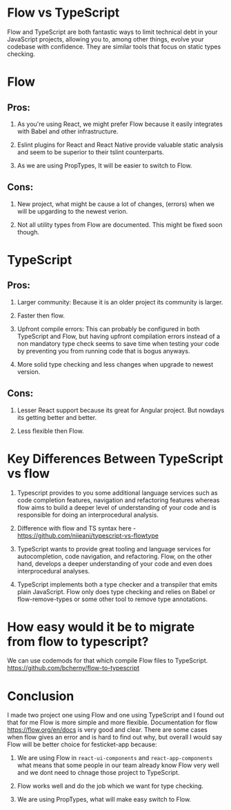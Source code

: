 # Flow vs TypeScript

Flow and TypeScript are both fantastic ways to limit technical debt in your JavaScript projects, allowing you to, among other things, evolve your codebase with confidence.
They are similar tools that focus on static types checking.

# Flow

## Pros:

1. As you're using React, we might prefer Flow because it easily integrates with Babel and other infrastructure.

2. Eslint plugins for React and React Native provide valuable static analysis and seem to be superior to their tslint counterparts.

3. As we are using PropTypes, It will be easier to switch to Flow.

## Cons:

1. New project, what might be cause a lot of changes, (errors) when we will be upgarding to the newest verion.

2. Not all utility types from Flow are documented. This might be fixed soon though.

# TypeScript

## Pros:

1. Larger community: Because it is an older project its community is larger.

2. Faster then flow.

3. Upfront compile errors: This can probably be configured in both TypeScript and Flow, but having upfront compilation errors instead of a non mandatory type check seems to save time when testing your code by preventing you from running code that is bogus anyways.

4. More solid type checking and less changes when upgrade to newest version.

## Cons:

1. Lesser React support because its great for Angular project. But nowdays its getting better and better.

2. Less flexible then Flow.

# Key Differences Between TypeScript vs flow

1. Typescript provides to you some additional language services such as code completion features, navigation and refactoring features whereas flow aims to build a deeper level of understanding of your code and is responsible for doing an interprocedural analysis.

2. Difference with flow and TS syntax here - https://github.com/niieani/typescript-vs-flowtype

3. TypeScript wants to provide great tooling and language services for autocompletion, code navigation, and refactoring. Flow, on the other hand, develops a deeper understanding of your code and even does interprocedural analyses.

4. TypeScript implements both a type checker and a transpiler that emits plain JavaScript. Flow only does type checking and relies on Babel or flow-remove-types or some other tool to remove type annotations.

# How easy would it be to migrate from flow to typescript?

We can use codemods for that which compile Flow files to TypeScript.
https://github.com/bcherny/flow-to-typescript

# Conclusion

I made two project one using Flow and one using TypeScript and I found out that for me Flow is more simple and more flexible.
Documentation for flow https://flow.org/en/docs is very good and clear.
There are some cases when flow gives an error and is hard to find out why, but overall I would say Flow will be better choice for festicket-app because:

1. We are using Flow in `react-ui-components` and `react-app-components` what means that some people in our team already know Flow very well and we dont need to chnage those project to TypeScript.

2. Flow works well and do the job which we want for type checking.

3. We are using PropTypes, what will make easy switch to Flow.
